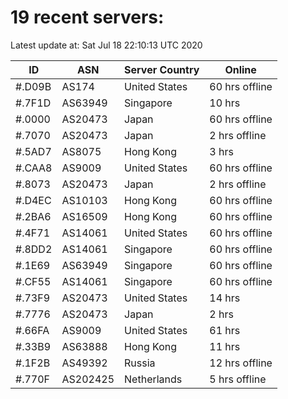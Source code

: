 # 19 recent servers:

Latest update at: Sat Jul 18 22:10:13 UTC 2020

| ID | ASN | Server Country | Online |
| -- | --- | -------------- | ------ |
| #.D09B | AS174 | United States | 60 hrs offline |
| #.7F1D | AS63949 | Singapore | 10 hrs |
| #.0000 | AS20473 | Japan | 60 hrs offline |
| #.7070 | AS20473 | Japan | 2 hrs offline |
| #.5AD7 | AS8075 | Hong Kong | 3 hrs |
| #.CAA8 | AS9009 | United States | 60 hrs offline |
| #.8073 | AS20473 | Japan | 2 hrs offline |
| #.D4EC | AS10103 | Hong Kong | 60 hrs offline |
| #.2BA6 | AS16509 | Hong Kong | 60 hrs offline |
| #.4F71 | AS14061 | United States | 60 hrs offline |
| #.8DD2 | AS14061 | Singapore | 60 hrs offline |
| #.1E69 | AS63949 | Singapore | 60 hrs offline |
| #.CF55 | AS14061 | Singapore | 60 hrs offline |
| #.73F9 | AS20473 | United States | 14 hrs |
| #.7776 | AS20473 | Japan | 2 hrs |
| #.66FA | AS9009 | United States | 61 hrs |
| #.33B9 | AS63888 | Hong Kong | 11 hrs |
| #.1F2B | AS49392 | Russia | 12 hrs offline |
| #.770F | AS202425 | Netherlands | 5 hrs offline |

